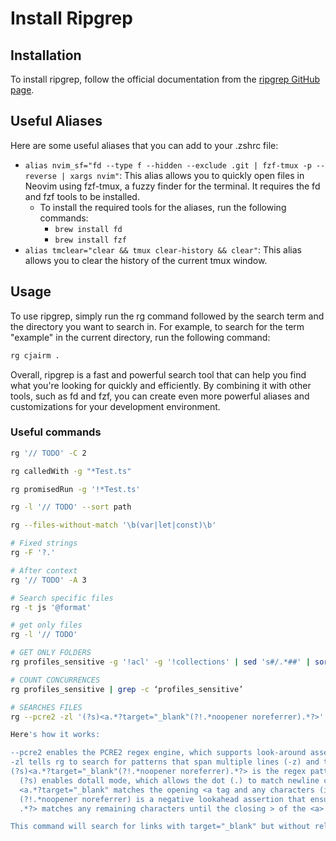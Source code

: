 # Install Ripgrep

## Installation

To install ripgrep, follow the official documentation from the [ripgrep GitHub page](https://github.com/BurntSushi/ripgrep).

## Useful Aliases

Here are some useful aliases that you can add to your .zshrc file:

- `alias nvim_sf="fd --type f --hidden --exclude .git | fzf-tmux -p --reverse | xargs nvim"`: This alias allows you to quickly open files in Neovim using fzf-tmux, a fuzzy finder for the terminal. It requires the fd and fzf tools to be installed.
  - To install the required tools for the aliases, run the following commands:
    - `brew install fd`
    - `brew install fzf`
- `alias tmclear="clear && tmux clear-history && clear"`: This alias allows you to clear the history of the current tmux window.

## Usage

To use ripgrep, simply run the rg command followed by the search term and the directory you want to search in. For example, to search for the term "example" in the current directory, run the following command:

```bash
rg cjairm .
```

Overall, ripgrep is a fast and powerful search tool that can help you find what you're looking for quickly and efficiently. By combining it with other tools, such as fd and fzf, you can create even more powerful aliases and customizations for your development environment.

### Useful commands
```bash
rg '// TODO' -C 2

rg calledWith -g "*Test.ts"

rg promisedRun -g '!*Test.ts'

rg -l '// TODO' --sort path

rg --files-without-match '\b(var|let|const)\b'

# Fixed strings
rg -F '?.'

# After context
rg '// TODO' -A 3

# Search specific files
rg -t js '@format'

# get only files
rg -l '// TODO'

# GET ONLY FOLDERS
rg profiles_sensitive -g '!acl' -g '!collections' | sed 's#/.*##' | sort -u

# COUNT CONCURRENCES
rg profiles_sensitive | grep -c ‘profiles_sensitive’

# SEARCHES FILES
rg --pcre2 -zl '(?s)<a.*?target="_blank"(?!.*noopener noreferrer).*?>'

Here's how it works:

--pcre2 enables the PCRE2 regex engine, which supports look-around assertions.
-zl tells rg to search for patterns that span multiple lines (-z) and to output the matching lines (-l).
(?s)<a.*?target="_blank"(?!.*noopener noreferrer).*?> is the regex pattern:
  (?s) enables dotall mode, which allows the dot (.) to match newline characters.
  <a.*?target="_blank" matches the opening <a tag and any characters (including newlines) until it finds target="_blank".
  (?!.*noopener noreferrer) is a negative lookahead assertion that ensures the link does not have rel="noopener noreferrer".
  .*?> matches any remaining characters until the closing > of the <a> tag.

This command will search for links with target="_blank" but without rel="noopener noreferrer" across multiple lines in the current directory (.).

```
